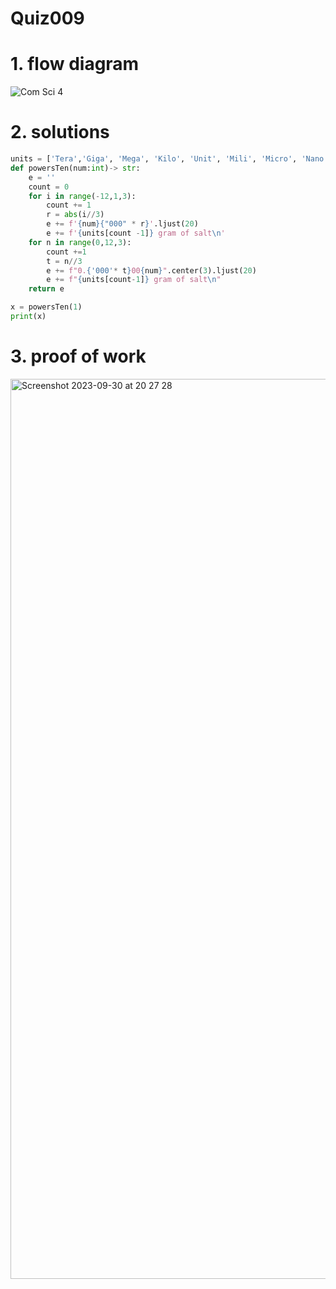 # Quiz009



# 1. flow diagram

![Com Sci 4](https://github.com/Rokyyz/unit-1CS/assets/134658259/f3039b9d-14c5-44fa-9b2d-f2f5d7dee1b8)



# 2. solutions


```.py
units = ['Tera','Giga', 'Mega', 'Kilo', 'Unit', 'Mili', 'Micro', 'Nano', 'Pico']
def powersTen(num:int)-> str:
    e = ''
    count = 0
    for i in range(-12,1,3):
        count += 1
        r = abs(i//3)
        e += f'{num}{"000" * r}'.ljust(20)
        e += f'{units[count -1]} gram of salt\n'
    for n in range(0,12,3):
        count +=1
        t = n//3
        e += f"0.{'000'* t}00{num}".center(3).ljust(20)
        e += f"{units[count-1]} gram of salt\n"
    return e

x = powersTen(1)
print(x)

```
# 3. proof of work

<img width="1440" alt="Screenshot 2023-09-30 at 20 27 28" src="https://github.com/Rokyyz/unit-1CS/assets/134658259/905a17ff-ba5d-4b36-a3db-ee3099562859">
